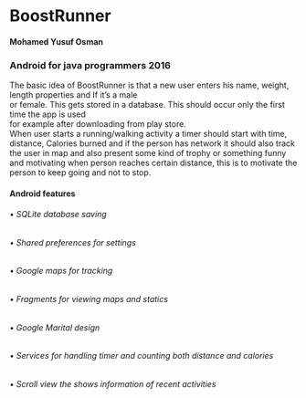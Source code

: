 # BoostRunner
#### Mohamed Yusuf Osman
### Android for	java	programmers	2016
																																					

The	basic	idea	of BoostRunner is	that a	new	user	enters his	name, weight,	length	properties and	If	it’s	a male	
or	female.	This	gets	stored in	a	database.	This	should	occur only	the first time	the	app	is	used	
for	example after	downloading	from	play	store.	
When	user	starts	a running/walking	activity a	timer should	start	with	time,	distance,	Calories
burned	and	if	the	person	has	network	it should	also	track	the	user	in	map	and	also	present	
some	kind	of	trophy	or	something	funny	and	motivating	 when	person	reaches	certain	
distance,	this	is	to	motivate	the	person	to keep	going	and	not	to	stop.	

#### Android	features	
###### • SQLite	database saving
###### • Shared	preferences	for	settings	
###### • Google	maps	for	tracking	
###### • Fragments	for viewing maps	and	statics	
###### • Google Marital	design
###### • Services	for	handling	timer and	counting	both	distance	and	calories
###### • Scroll view	the	shows	information of	recent activities	


